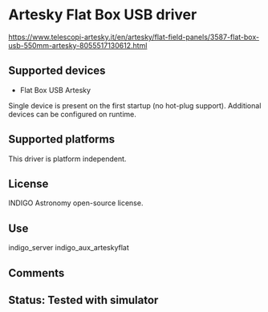 # Artesky Flat Box USB driver

https://www.telescopi-artesky.it/en/artesky/flat-field-panels/3587-flat-box-usb-550mm-artesky-8055517130612.html

## Supported devices
* Flat Box USB Artesky

Single device is present on the first startup (no hot-plug support). Additional devices can be configured on runtime.

## Supported platforms

This driver is platform independent.

## License

INDIGO Astronomy open-source license.

## Use

indigo_server indigo_aux_arteskyflat

## Comments

## Status: Tested with simulator
